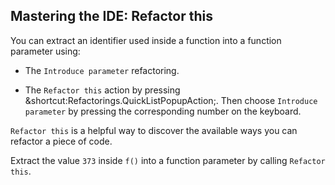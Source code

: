 ## Mastering the IDE: Refactor this

You can extract an identifier used inside a function into a function parameter
using:

- The <span class="control">`Introduce parameter`</span> refactoring.

- The <span class="control">`Refactor this`</span> action by pressing
<span class="shortcut">&shortcut:Refactorings.QuickListPopupAction;</span>.
Then choose <span class="control">`Introduce parameter`</span> by pressing the
corresponding number on the keyboard.

<span class="control">`Refactor this`</span> is a helpful way to discover the
available ways you can refactor a piece of code.

Extract the value `373` inside `f()` into a function parameter by calling
<span class="control">`Refactor this`</span>.
